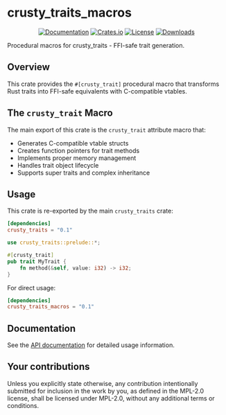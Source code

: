 # crusty_traits_macros

<div align="center">

[![Documentation](https://docs.rs/crusty_traits_macros/badge.svg)](https://docs.rs/crusty_traits_macros)
[![Crates.io](https://img.shields.io/crates/v/crusty_traits_macros.svg)](https://crates.io/crates/crusty_traits_macros)
[![License](https://img.shields.io/crates/l/crusty_traits_macros.svg)](https://github.com/n1ght-hunter/crusty_traits/blob/master/LICENSE)
[![Downloads](https://img.shields.io/crates/d/crusty_traits_macros.svg)](https://crates.io/crates/crusty_traits_macros)

</div>

Procedural macros for crusty_traits - FFI-safe trait generation.

## Overview

This crate provides the `#[crusty_trait]` procedural macro that transforms Rust traits into FFI-safe equivalents with C-compatible vtables.

## The `crusty_trait` Macro

The main export of this crate is the `crusty_trait` attribute macro that:

- Generates C-compatible vtable structs
- Creates function pointers for trait methods
- Implements proper memory management
- Handles trait object lifecycle
- Supports super traits and complex inheritance

## Usage

This crate is re-exported by the main `crusty_traits` crate:

```toml
[dependencies]
crusty_traits = "0.1"
```

```rust
use crusty_traits::prelude::*;

#[crusty_trait]
pub trait MyTrait {
    fn method(&self, value: i32) -> i32;
}
```

For direct usage:

```toml
[dependencies]
crusty_traits_macros = "0.1"
```

## Documentation

See the [API documentation](https://docs.rs/crusty_traits_macros) for detailed usage information.

## Your contributions

Unless you explicitly state otherwise, any contribution intentionally submitted for inclusion in the work by you, as defined in the MPL-2.0 license, shall be licensed under MPL-2.0, without any additional terms or conditions.
